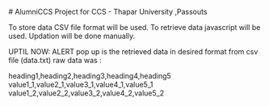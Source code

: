 
<head>
<script src="https://ajax.googleapis.com/ajax/libs/jquery/3.2.0/jquery.min.js"></script>
<script>
$(document).ready(function() {
    $.ajax({
        type: "GET",
        url: "data.txt",
        dataType: "text",
        success: function(data) {processData(data);}
     });
});

function processData(allText) {
    var allTextLines = allText.split(/\r\n|\n/);
    var headers = allTextLines[0].split(',');
    var lines = [];

    for (var i=1; i<allTextLines.length; i++) {
        var data = allTextLines[i].split(',');
        if (data.length == headers.length) {

            var tarr = [];
            for (var j=0; j<headers.length; j++)
            {
                tarr.push(headers[j]+":"+data[j]);
            }
            lines.push(tarr);
        }
    }
    alert(lines[1]);
    // alert(lines);
}
</script>
</head> 
# AlumniCCS
Project for CCS - Thapar University ,Passouts

To store data CSV file format will be used.
To retrieve data javascript will be used.
Updation will be done manually.

UPTIL NOW: ALERT pop up is the retrieved data in desired format from csv file (data.txt)
raw data was :

heading1,heading2,heading3,heading4,heading5
value1_1,value2_1,value3_1,value4_1,value5_1
value1_2,value2_2,value3_2,value4_2,value5_2
